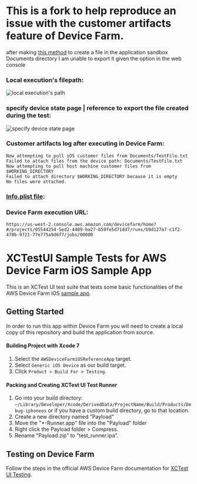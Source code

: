 # This is a fork to help reproduce an issue with the customer artifacts feature of Device Farm. 

after making [this method](https://github.com/jamesknowsbest/aws-device-farm-xctest-ui-tests-for-ios-sample-app/blob/master/ADFiOSReferenceAppUITests/AlertsTest.m#L62-L79) to create a file in the application sandbox Documents directory I am unable to export it given the option in the web console

### Local execution's filepath: 

![local execution's path](https://i.imgur.com/VYdcF4G.png)

### specify device state page | reference to export the file created during the test: 

![specify device state page](https://i.imgur.com/p2FHrcx.png)

### Customer artifacts log after executing in Device Farm: 
```
Now attempting to pull iOS customer files from Documents/TestFile.txt
Failed to attach files from the device path: Documents/TestFile.txt
Now attempting to pull host machine customer files from $WORKING_DIRECTORY
Failed to attach directory $WORKING_DIRECTORY because it is empty
No files were attached.
```

### [Info.plist file](https://github.com/jamesknowsbest/aws-device-farm-xctest-ui-tests-for-ios-sample-app/blob/master/ADFiOSReferenceAppUITests/Info.plist): 

### Device Farm execution URL: 

`https://us-west-2.console.aws.amazon.com/devicefarm/home?#/projects/05544254-5ed2-4409-ba27-b59fe5d71dd7/runs/b9d127a7-c1f2-470b-9721-77e775a9d6f7/jobs/00000`

# XCTestUI Sample Tests for AWS Device Farm iOS Sample App

This is an XCTest UI test suite that tests some basic functionalities of the AWS Device Farm iOS [sample app](https://github.com/awslabs/aws-device-farm-sample-app-for-ios).

## Getting Started
In order to run this app within Device Farm you will need to create a local copy of this repository and build the application from source.

#### Building Project with Xcode 7
1. Select the `AWSDeviceFarmiOSReferenceApp` target.
2. Select `Generic iOS Device` as our build target.
3. Click `Product > Build For > Testing`.

#### Packing and Creating XCTest UI Test Runner
1. Go into your build directory: ```~/Library/Developer/Xcode/DerivedData/ProjectName/Build/Products/Debug-iphoneos``` or if you have a custom build directory, go to that location.
2. Create a new directory named "Payload"
3. Move the "*-Runner.app" file into the "Payload" folder
4. Right click the Payload folder > Compress.
5. Rename "Payload.zip" to "test_runner.ipa".

## Testing on Device Farm
Follow the steps in the official AWS Device Farm documentation for [XCTest UI Testing](http://docs.aws.amazon.com/devicefarm/latest/developerguide/test-types-ios-xctest-ui.html). 
